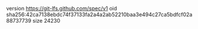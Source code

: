 version https://git-lfs.github.com/spec/v1
oid sha256:42ca7138ebdc74f37133fa2a4a2ab52210baa3e494c27ca5bdfcf02a88737739
size 24230

